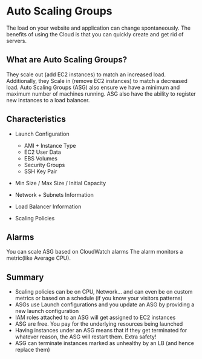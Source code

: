 # Auto Scaling Groups

The load on your website and application can change spontaneously. The benefits of using the Cloud is that you can quickly create and get rid of servers. 

## What are Auto Scaling Groups?
They scale out (add EC2 instances) to match an increased load. Additionally, they Scale in (remove EC2 instances) to match a decreased load. Auto Scaling Groups (ASG) also ensure we have a minimum and maximum number of machines running. ASG also have the ability to register new instances to a load balancer. 

## Characteristics

* Launch Configuration
   * AMI + Instance Type
   * EC2 User Data
   * EBS Volumes
   * Security Groups
   * SSH Key Pair

* Min Size / Max Size / Initial Capacity
* Network + Subnets Information
* Load Balancer Information
* Scaling Policies


## Alarms
You can scale ASG based on CloudWatch alarms
The alarm monitors a metric(like Average CPU).


## Summary
* Scaling policies can be on CPU, Network… and can even be on custom metrics or
based on a schedule (if you know your visitors patterns)
* ASGs use Launch configurations and you update an ASG by providing a new launch
configuration
* IAM roles attached to an ASG will get assigned to EC2 instances
* ASG are free. You pay for the underlying resources being launched
* Having instances under an ASG means that if they get terminated for whatever
reason, the ASG will restart them. Extra safety!
* ASG can terminate instances marked as unhealthy by an LB (and hence replace
them)
